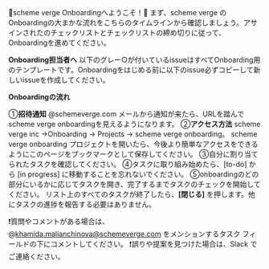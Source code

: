 👋scheme verge Onboardingへようこそ！👋
まず、scheme verge のOnboardingの大まかな流れをこちらのタイムラインから確認しましょう。アサインされたのチェックリストとチェックリストの締め切りに従って、Onboardingを進めてください。

**Onboarding担当者へ**
以下のグレー○が付いているissueはすべてOnboarding用のテンプレートです。Onboardingをはじめる前に以下のissue必ずコピーして新しいissueを作成してください。

**Onboardingの流れ**

①**招待通知**
@schemeverge.com メールから通知が来たら、URLを踏んでscheme verge onboardingを見えるようになります。
②**アクセス方法**
scheme verge inc →Onboarding → Projects → scheme verge onboarding。
scheme verge onboarding プロジェクトを開いたら、今後より簡単なアクセスをできるようにこのページをブックマークとして保存してください。
③自分に割り当てられたタスクを確認してください。
④タスクに取り組み始めたら、[to-do] から [in progress] に移動することを忘れないでください。
⑤onboardingのどの部分にいるかに応じてタスクを開き、完了するまでタスクのチェックを開始してください。 リスト上のすべてのタスクが終了したら、**[閉じる]** を押します。他にタスクの進捗を報告する必要はありません。

❗️質問やコメントがある場合は、@khamida.malianchinova@schemeverge.com をメンションするタスク フィールドの下にコメントしてください。
❗️誤りや提案を見つけた場合は、Slack でご連絡ください。

